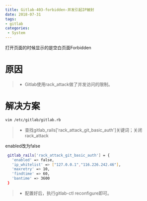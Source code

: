 ```yaml
---
title: Gitlab-403-forbidden-并发引起IP被封
date: 2018-07-31
tags:
- gitlab
categories:
 - System
---
```


打开页面的时候显示的是空白页面Forbidden


# 原因

>* Gitlab使用rack_attack做了并发访问的限制。

# 解决方案

```bash
vim /etc/gitlab/gitlab.rb
```

>* 查找gitlab_rails['rack_attack_git_basic_auth']关键词；关闭rack_attack

enabled改为false

```bash
 gitlab_rails['rack_attack_git_basic_auth'] = {
   'enabled' => false,
   'ip_whitelist' => ["127.0.0.1","116.226.242.46"],
   'maxretry' => 10,
   'findtime' => 60,
   'bantime' => 3600
 }
```

>* 配置好后，执行gitlab-ctl reconfigure即可。
